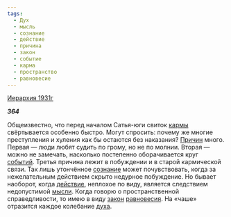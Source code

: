 ```yaml
---
tags:
  - Дух
  - мысль
  - сознание
  - действие
  - причина
  - закон
  - событие
  - карма
  - пространство
  - равновесие
---
```

[Иерархия 1931г](https://127.0.0.1:4002/agni/1931)

___364___

Общеизвестно, что перед началом Сатья-юги свиток [кармы](../../../tags/#карма) свёртывается особенно быстро. Могут спросить: почему же многие преступления и хуления как бы остаются без наказания? [Причин](../../../tags/#причина) много. Первая — люди любят судить по грому, но не по молнии. Вторая — можно не замечать, насколько постепенно оборачивается круг [событий](../../../tags/#событие). Третья причина лежит в побуждении и в старой кармической связи. Так лишь утончённое [сознание](../../../tags/#сознание) может почувствовать, когда за нежелательным действием скрыто недурное побуждение. Но бывает наоборот, когда [действие](../../../tags/#действие), неплохое по виду, является следствием недопустимой [мысли](../../../tags/#мысль). Когда говорю о пространственной справедливости, то имею в виду [закон](../../../tags/#закон) [равновесия](../../../tags/#равновесие). На «чаше» отразится каждое колебание [духа](../../../tags/#Дух).   

